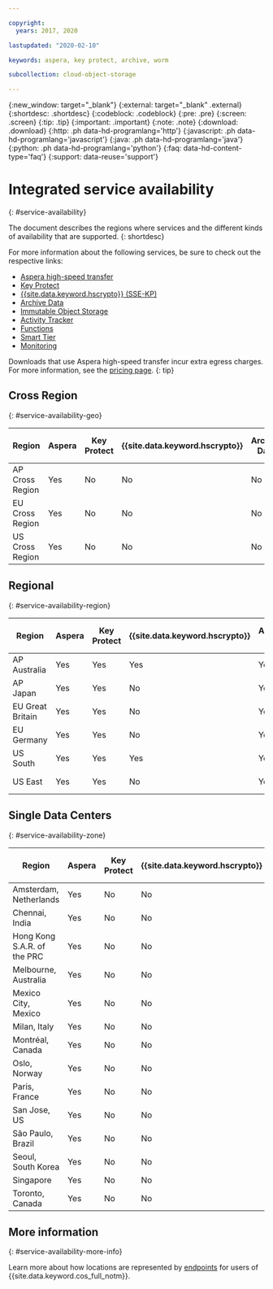 ```yaml
---

copyright:
  years: 2017, 2020

lastupdated: "2020-02-10"

keywords: aspera, key protect, archive, worm

subcollection: cloud-object-storage

---
```

{:new_window: target="_blank"}
{:external: target="_blank" .external}
{:shortdesc: .shortdesc}
{:codeblock: .codeblock}
{:pre: .pre}
{:screen: .screen}
{:tip: .tip}
{:important: .important}
{:note: .note}
{:download: .download} 
{:http: .ph data-hd-programlang='http'} 
{:javascript: .ph data-hd-programlang='javascript'} 
{:java: .ph data-hd-programlang='java'} 
{:python: .ph data-hd-programlang='python'}
{:faq: data-hd-content-type='faq'}
{:support: data-reuse='support'}

# Integrated service availability
{: #service-availability}

The document describes the regions where services and the different kinds of availability that are supported.
{: shortdesc}

For more information about the following services, be sure to check out the respective links:

* [Aspera high-speed transfer](/docs/cloud-object-storage/basics?topic=cloud-object-storage-aspera)
* [Key Protect](/docs/cloud-object-storage/basics/cloud-object-storage/basics?topic=cloud-object-storage-encryption#sse-kp)
* [{{site.data.keyword.hscrypto}} (SSE-KP)](/docs/cloud-object-storage?topic=cloud-object-storage-encryption)
* [Archive Data](/docs/cloud-object-storage/basics?topic=cloud-object-storage-archive)
* [Immutable Object Storage](/docs/cloud-object-storage/basics?topic=cloud-object-storage-immutable)
* [Activity Tracker](/docs/Activity-Tracker-with-LogDNA?topic=logdnaat-getting-started#getting-started)
* [Functions](/docs/cloud-object-storage?topic=cloud-object-storage-functions)
* [Smart Tier](/docs/cloud-object-storage?topic=cloud-object-storage-billing#smart-tier-pricing-details)
* [Monitoring](/docs/cloud-object-storage?topic=cloud-object-storage-mm-cos-integration)



Downloads that use Aspera high-speed transfer incur extra egress charges. For more information, see the [pricing page](https://www.ibm.com/cloud/object-storage).
{: tip}

## Cross Region
{: #service-availability-geo}

| Region          | Aspera | Key Protect | {{site.data.keyword.hscrypto}} | Archive Data | Immutable Object Storage | Activity Tracker | Functions | Smart Tier | Monitoring |
|-----------------|--------|-------------|--------------------------------|--------------|--------------------------|------------------|-----------|------------|------------|
| AP Cross Region | Yes    | No          | No                             | No           | No                       | Tokyo            | No        | No         | Tokyo |
| EU Cross Region | Yes    | No          | No                             | No           | No                       | Frankfurt        | No        | No         | Frankfurt |
| US Cross Region | Yes    | No          | No                             | No           | Yes                      | Dallas           | No        | Yes        | Dallas |


## Regional
{: #service-availability-region}

| Region           | Aspera | Key Protect | {{site.data.keyword.hscrypto}} | Archive Data | Immutable Object Storage | Activity Tracker | Functions | Smart Tier | Monitoring |
|------------------|--------|-------------|--------------------------------|--------------|--------------------------|------------------|-----------|------------|------------|
| AP Australia     | Yes    | Yes         | Yes                            | Yes          | Yes                      | Sydney           | No        | Yes        | Sydney |
| AP Japan         | Yes    | Yes         | No                             | Yes          | Yes                      | Tokyo            | Yes       | Yes        | Tokyo |
| EU Great Britain | Yes    | Yes         | No                             | Yes          | Yes                      | London           | Yes       | Yes        | London |
| EU Germany       | Yes    | Yes         | No                             | Yes          | Yes                      | Frankfurt        | Yes       | Yes        | Frankfurt |
| US South         | Yes    | Yes         | Yes                            | Yes          | Yes                      | Dallas           | Yes       | Yes        | Dallas |
| US East          | Yes    | Yes         | No                             | Yes          | Yes                      | Washington DC           | Yes       | Yes        | Washington DC |

## Single Data Centers
{: #service-availability-zone}

| Region                      | Aspera | Key Protect | {{site.data.keyword.hscrypto}} | Archive Data | Immutable Object Storage | Activity Tracker | Functions | Smart Tier | Monitoring |
|-----------------------------|--------|-------------|--------------------------------|--------------|--------------------------|------------------|-----------|-----------|-----------|
| Amsterdam, Netherlands      | Yes    | No          | No                             | No           | No                       | Frankfurt        | No        | No        | Frankfurt |
| Chennai, India              | Yes    | No          | No                             | No           | No                       | Tokyo            | No        | No        | Tokyo |
| Hong Kong S.A.R. of the PRC | Yes    | No          | No                             | No           | No                       | Tokyo            | No        | No        | Tokyo |
| Melbourne, Australia        | Yes    | No          | No                             | No           | No                       | Sydney           | No        | No        | Sydney |
| Mexico City, Mexico         | Yes    | No          | No                             | No           | No                       | Dallas           | No        | No        | Dallas |
| Milan, Italy                | Yes    | No          | No                             | No           | No                       | Frankfurt        | No        | No        | Frankfurt |
| Montréal, Canada            | Yes    | No          | No                             | No           | No                       | Dallas           | No        | No        | Dallas |
| Oslo, Norway                | Yes    | No          | No                             | No           | No                       | Frankfurt        | No        | No        | Frankfurt |
| Paris, France               | Yes    | No          | No                             | No           | No                       | Frankfurt        | No        | No        | Frankfurt |
| San Jose, US                | Yes    | No          | No                             | No           | No                       | Dallas           | No        | No        | Dallas |
| São Paulo, Brazil           | Yes    | No          | No                             | Yes          | No                       | Dallas           | No        | No        | Dallas |
| Seoul, South Korea          | Yes    | No          | No                             | No           | No                       | Tokyo            | No        | No        | Tokyo |
| Singapore                   | Yes    | No          | No                             | No           | No                       | Tokyo            | No        | No        | Tokyo |
| Toronto, Canada             | Yes    | No          | No                             | Yes          | No                       | Dallas           | No        | No        | Dallas |

## More information
{: #service-availability-more-info}

Learn more about how locations are represented by [endpoints](/docs/services/cloud-object-storage?topic=cloud-object-storage-endpoints) for users of {{site.data.keyword.cos_full_notm}}.